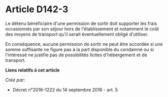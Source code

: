 # Article D142-3

Le détenu bénéficiaire d'une permission de sortir doit supporter les frais occasionnés par son séjour hors de l'établissement
et notamment le coût des moyens de transport qu'il serait éventuellement obligé d'utiliser.

En conséquence, aucune permission de sortir ne peut être accordée si une somme suffisante ne figure pas à la part disponible
du condamné ou si l'intéressé ne justifie pas de possibilités licites d'hébergement et de transport.

**Liens relatifs à cet article**

_Créé par_:

  - Décret n°2016-1222 du 14 septembre 2016 - art. 5
